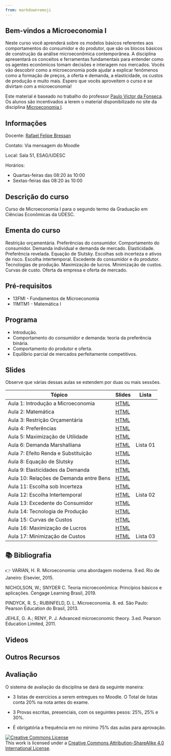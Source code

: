 ```yaml
---
from: markdown+emoji
---
```

## Bem-vindos a Microeconomia I

Neste curso você aprenderá sobre os modelos básicos referentes aos comportamentos do consumidor e do produtor, que são os blocos básicos de construção da análise microeconômica contemporânea. A disciplina apresentará os conceitos e ferramentas fundamentais para entender como os agentes econômicos tomam decisões e interagem nos mercados. Vocês vão descobrir como a microeconomia pode ajudar a explicar fenômenos como a formação de preços, a oferta e demanda, a elasticidade, os custos de produção e muito mais. Espero que vocês aproveitem o curso e se divirtam com a microeconomia!

Este material é baseado no trabalho do professor [Paulo Victor da Fonseca](https://pvfonseca.github.io). Os alunos são incentivados a lerem o material disponibilizado no site da disciplina [Microeconomia I](https://pvfonseca.github.io/teaching/micro/).


## Informações

Docente: <a href="https://rafaelbressan.netlify.app"> Rafael Felipe Bressan </a>

Contato: Via mensagem do Moodle

Local: Sala 51, ESAG/UDESC

Horários:

* Quartas-feiras das 08:20 às 10:00
* Sextas-feiras das 08:20 às 10:00
 
## Descrição do curso

Curso de Microeconomia I para o segundo termo da Graduação em Ciências Econômicas da UDESC.

## Ementa do curso

Restrição orçamentária. Preferências do consumidor. Comportamento do consumidor. Demanda individual e demanda de mercado. Elasticidade. Preferência revelada. Equação de Slutsky. Escolhas sob incerteza e ativos de risco. Escolha intertemporal. Excedente do consumidor e do produtor. Tecnologias de produção. Maximização de lucros. Minimização de custos. Curvas de custo. Oferta da empresa e oferta de mercado.</p>

## Pré-requisitos

* 13FMI - Fundamentos de Microeconomia
* 11MTM1 - Matemática I

## Programa

* Introdução.
* Comportamento do consumidor e demanda: teoria da preferência binária.
* Comportamento do produtor e oferta.
* Equilíbrio parcial de mercados perfeitamente competitivos.

## Slides

Observe que várias dessas aulas se estendem por duas ou mais sessões.

| Tópico                                                   | Slides                                                                                                              | Lista                                                                                                   |
|----------------------------------------------------------|---------------------------------------------------------------------------------------------------------------------|---------------------------------------------------------------------------------------------------------|
| Aula 1: Introdução a Microeconomia | [HTML](https://raw.githack.com/rfbressan/micro1/master/src/slides/Aula01-Introducao.html)   | |
| Aula 2: Matemática | [HTML](https://raw.githack.com/rfbressan/micro1/master/src/slides/Aula02-matematica.html) | |
| Aula 3: Restrição Orçamentária | [HTML](https://raw.githack.com/rfbressan/micro1/master/src/slides/Aula03-RestricaoOrcamentaria.html) | |
| Aula 4: Preferências | [HTML](https://raw.githack.com/rfbressan/micro1/master/src/slides/Aula04-Preferencias.html) | |
| Aula 5: Maximização de Utilidade | [HTML](https://raw.githack.com/rfbressan/micro1/master/src/slides/Aula05-maximizacao-utilidade.html) | |
| Aula 6: Demanda Marshalliana | [HTML](https://raw.githack.com/rfbressan/micro1/master/src/slides/Aula06-demanda-marshalliana.html) | Lista 01|
| Aula 7: Efeito Renda e Substituição | [HTML](https://raw.githack.com/rfbressan/micro1/master/src/slides/Aula07-Efeito-Renda.html) | |
| Aula 8: Equação de Slutsky | [HTML](https://raw.githack.com/rfbressan/micro1/master/src/slides/Aula08-Slutsky.html) | |
| Aula 9: Elasticidades da Demanda | [HTML](https://raw.githack.com/rfbressan/micro1/master/src/slides/Aula09-Elasticidade-Demanda.html) | |
| Aula 10: Relações de Demanda entre Bens | [HTML](https://raw.githack.com/rfbressan/micro1/master/src/slides/Aula10-Relacoes-Demanda.html) | |
| Aula 11: Escolha sob Incerteza | [HTML](https://raw.githack.com/rfbressan/micro1/master/src/slides/Aula11-Incerteza.html) | |
| Aula 12: Escolha Intertemporal | [HTML](https://raw.githack.com/rfbressan/micro1/master/src/slides/Aula12-Intertemporal.html) | Lista 02 |
| Aula 13: Excedente do Consumidor | [HTML](https://raw.githack.com/rfbressan/micro1/master/src/slides/Aula13-Excedente.html) | |
| Aula 14: Tecnologia de Produção | [HTML](https://raw.githack.com/rfbressan/micro1/master/src/slides/Aula14-Tecnologia.html) | |
| Aula 15: Curvas de Custos | [HTML](https://raw.githack.com/rfbressan/micro1/master/src/slides/Aula17-Custos.html) | |
| Aula 16: Maximização de Lucros | [HTML](https://raw.githack.com/rfbressan/micro1/master/src/slides/Aula15-Maximizacao-Lucros.html) | |
| Aula 17: Minimização de Custos | [HTML](https://raw.githack.com/rfbressan/micro1/master/src/slides/Aula16-Minimizacao-Custos.html) | Lista 03 |



## :books: Bibliografia 

👉 VARIAN, H. R. Microeconomia: uma abordagem moderna. 9.ed. Rio de Janeiro: Elsevier, 2015.

NICHOLSON, W.; SNYDER C. Teoria microeconômica: Princípios básicos e aplicações. Cengage Learning Brasil, 2019.

PINDYCK, R. S.; RUBINFELD, D. L. Microeconomia. 8. ed. São Paulo: Pearson Education do Brasil, 2013.

JEHLE, G. A.; RENY, P. J. Advanced microeconomic theory. 3.ed. Pearson Education Limited, 2011.



## Videos



## Outros Recursos



## Avaliação

O sistema de avaliação da disciplina se dará da seguinte maneira:

- 3 listas de exercícios a serem entregues no Moodle. O Total de listas conta 20% na nota antes do exame.

- 3 Provas escritas, presenciais, com os seguintes pesos: 25%, 25% e 30%.

- É obrigatória a frequência em no mínimo 75% das aulas para aprovação.


<a rel="license" href="http://creativecommons.org/licenses/by-sa/4.0/"><img alt="Creative Commons License" style="border-width:0" src="https://i.creativecommons.org/l/by-sa/4.0/88x31.png" /></a><br />This work is licensed under a <a rel="license" href="http://creativecommons.org/licenses/by-sa/4.0/">Creative Commons Attribution-ShareAlike 4.0 International License</a>.

